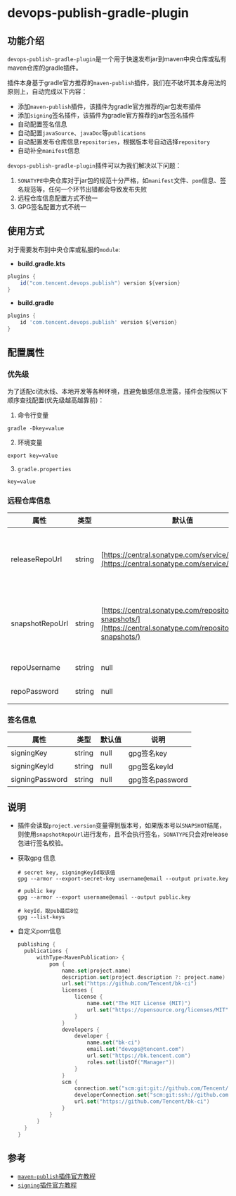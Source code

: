 # devops-publish-gradle-plugin

## 功能介绍

`devops-publish-gradle-plugin`是一个用于快速发布jar到maven中央仓库或私有maven仓库的gradle插件。

插件本身基于gradle官方推荐的`maven-publish`插件，我们在不破坏其本身用法的原则上，自动完成以下内容：

- 添加`maven-publish`插件，该插件为gradle官方推荐的jar包发布插件
- 添加`signing`签名插件，该插件为gradle官方推荐的jar包签名插件
- 自动配置签名信息
- 自动配置`javaSource`、`javaDoc`等`publications`
- 自动配置发布仓库信息`repositories`，根据版本号自动选择`repository`
- 自动补全`manifest`信息

`devops-publish-gradle-plugin`插件可以为我们解决以下问题：
1. `SONATYPE`中央仓库对于jar包的规范十分严格，如`manifest`文件、`pom`信息、签名规范等，任何一个环节出错都会导致发布失败
2. 远程仓库信息配置方式不统一
3. GPG签名配置方式不统一

## 使用方式

对于需要发布到中央仓库或私服的`module`:

- **build.gradle.kts**

```groovy
plugins {
    id("com.tencent.devops.publish") version ${version}
}
```

- **build.gradle**

```groovy
plugins {
    id 'com.tencent.devops.publish' version ${version}
}
```

## 配置属性

### 优先级

为了适配ci流水线、本地开发等各种环境，且避免敏感信息泄露，插件会按照以下顺序查找配置(优先级越高越靠前)：

1. 命令行变量

```shell
gradle -Dkey=value
```

2. 环境变量

```shell
export key=value
```

3. `gradle.properties`

```
key=value
```

### 远程仓库信息

| 属性            | 类型     | 默认值 | 说明        |
| --------------- | ------- | ------ | ---------- |
| releaseRepoUrl  | string  | [https://central.sonatype.com/service/local/](https://central.sonatype.com/service/local/) | release仓库地址，默然为SONATYPE中央仓库地址 |
| snapshotRepoUrl | string  | [https://central.sonatype.com/repository/maven-snapshots/](https://central.sonatype.com/repository/maven-snapshots/) | snapshot仓库地址，默然为SONATYPE中央仓库地址            |
| repoUsername    | string  | null | 仓库认证用户名 |
| repoPassword    | string  | null | 仓库认证密码   |


### 签名信息

| 属性            | 类型     | 默认值 | 说明         |
| --------------- | ------- | ------ | ----------- |
| signingKey      | string  | null | gpg签名key     |
| signingKeyId    | string  | null | gpg签名keyId   |
| signingPassword | string  | null | gpg签名password |


## 说明

- 插件会读取`project.version`变量得到版本号，如果版本号以`SNAPSHOT`结尾，则使用`snapshotRepoUrl`进行发布，且不会执行签名，`SONATYPE`只会对release包进行签名校验。

- 获取gpg 信息
    ```shell
    # secret key, signingKeyId取该值
    gpg --armor --export-secret-key username@email --output private.key
    
    # public key
    gpg --armor --export username@email --output public.key
    
    # keyId，取pub最后8位
    gpg --list-keys
    ```

- 自定义pom信息

    ```kotlin
    publishing {
      publications {
          withType<MavenPublication> {
              pom {
                  name.set(project.name)
                  description.set(project.description ?: project.name)
                  url.set("https://github.com/Tencent/bk-ci")
                  licenses {
                      license {
                          name.set("The MIT License (MIT)")
                          url.set("https://opensource.org/licenses/MIT")
                      }
                  }
                  developers {
                      developer {
                          name.set("bk-ci")
                          email.set("devops@tencent.com")
                          url.set("https://bk.tencent.com")
                          roles.set(listOf("Manager"))
                      }
                  }
                  scm {
                      connection.set("scm:git:git://github.com/Tencent/bk-ci.get")
                      developerConnection.set("scm:git:ssh://github.com/Tencent/bk-ci.git")
                      url.set("https://github.com/Tencent/bk-ci")
                  }
              }
          }
      }
    }
    ```


## 参考

- [`maven-publish`插件官方教程](https://docs.gradle.org/current/userguide/publishing_maven.html)
- [`signing`插件官方教程](https://docs.gradle.org/current/userguide/signing_plugin.html)
